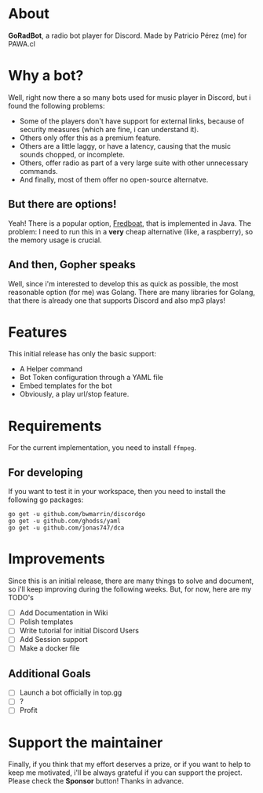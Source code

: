 
# About

**GoRadBot**, a radio bot player for Discord. Made by Patricio Pérez (me) for PAWA.cl

# Why a bot?

Well, right now there a so many bots used for music player in Discord, but i found the following problems:

- Some of the players don't have support for external links, because of security measures (which are fine, i can understand it).
- Others only offer this as a premium feature.
- Others are a little laggy, or have a latency, causing that the music sounds chopped, or incomplete.
- Others, offer radio as part of a very large suite with other unnecessary commands.
- And finally, most of them offer no open-source alternatve.

## But there are options!

Yeah! There is a popular option, [Fredboat](https://github.com/Frederikam/FredBoat), that is implemented in Java. The problem: I need to run this in a **very** cheap alternative (like, a raspberry), so the memory usage is crucial.
 
## And then, Gopher speaks

Well, since i'm interested to develop this as quick as possible, the most reasonable option (for me) was Golang. There are many libraries for Golang, that there is already one that supports Discord and also mp3 plays!

# Features

This initial release has only the basic support:

- A Helper command
- Bot Token configuration through a YAML file
- Embed templates for the bot
- Obviously, a play url/stop feature.

# Requirements

For the current implementation, you need to install `ffmpeg`. 

## For developing

If you want to test it in your workspace, then you need to install the following go packages:

    go get -u github.com/bwmarrin/discordgo
    go get -u github.com/ghodss/yaml
    go get -u github.com/jonas747/dca

# Improvements

Since this is an initial release, there are many things to solve and document, so i'll keep improving during the following weeks. But, for now, here are my TODO's

 - [ ] Add Documentation in Wiki
 - [ ] Polish templates
 - [ ] Write tutorial for initial Discord Users
 - [ ] Add Session support
 - [ ] Make a docker file

## Additional Goals
 - [ ] Launch a bot officially in top.gg
 - [ ] ?
 - [ ] Profit

# Support the maintainer
Finally, if you think that my effort deserves a prize, or if you want to help to keep me motivated, i'll be always grateful if you can support the project. Please check the **Sponsor** button! Thanks in advance.
